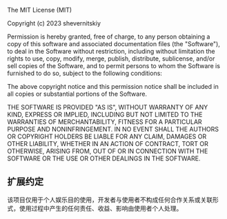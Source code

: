 The MIT License (MIT)

Copyright (c) 2023 shevernitskiy

Permission is hereby granted, free of charge, to any person obtaining a copy of this software and associated documentation files (the "Software"), to deal in the Software without restriction, including without limitation the rights to use, copy, modify, merge, publish, distribute, sublicense, and/or sell copies of the Software, and to permit persons to whom the Software is furnished to do so, subject to the following conditions:

The above copyright notice and this permission notice shall be included in all copies or substantial portions of the Software.

THE SOFTWARE IS PROVIDED "AS IS", WITHOUT WARRANTY OF ANY KIND, EXPRESS OR IMPLIED, INCLUDING BUT NOT LIMITED TO THE WARRANTIES OF MERCHANTABILITY, FITNESS FOR A PARTICULAR PURPOSE AND NONINFRINGEMENT. IN NO EVENT SHALL THE AUTHORS OR COPYRIGHT HOLDERS BE LIABLE FOR ANY CLAIM, DAMAGES OR OTHER LIABILITY, WHETHER IN AN ACTION OF CONTRACT, TORT OR OTHERWISE, ARISING FROM, OUT OF OR IN CONNECTION WITH THE SOFTWARE OR THE USE OR OTHER DEALINGS IN THE SOFTWARE.
## **扩展约定**

该项目仅用于个人娱乐目的使用，开发者与使用者不构成任何合作关系或关联形式，使用过程中产生的任何责任、收益、影响由使用者个人处理。
